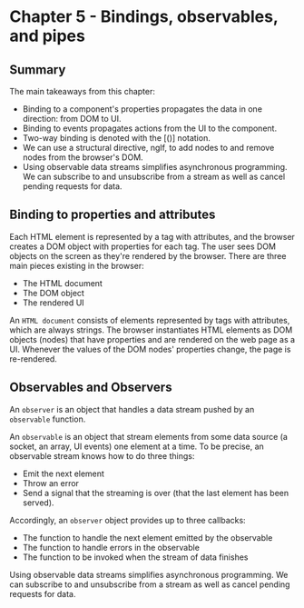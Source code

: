 # Chapter 5 - Bindings, observables, and pipes

## Summary

The main takeaways from this chapter:

- Binding to a component's properties propagates the data in one direction: from DOM
to UI.
- Binding to events propagates actions from the UI to the component.
- Two-way binding is denoted with the [()] notation.
- We can use a structural directive, ngIf, to add nodes to and remove nodes from
the browser's DOM.
- Using observable data streams simplifies asynchronous programming. We can subscribe
to and unsubscribe from a stream as well as cancel pending requests for data.

## Binding to properties and attributes

Each HTML element is represented by a tag with attributes, and the browser creates a DOM
object with properties for each tag. The user sees DOM objects on the screen as they're
rendered by the browser. There are three main pieces existing in the browser:

- The HTML document
- The DOM object
- The rendered UI

An `HTML document` consists of elements represented by tags with attributes, which are
always strings. The browser instantiates HTML elements as DOM objects (nodes) that have
properties and are rendered on the web page as a UI. Whenever the values of the DOM nodes'
properties change, the page is re-rendered.

## Observables and Observers

An `observer` is an object that handles a data stream pushed by an `observable` function.

An `observable` is an object that stream elements from some data source (a socket, an array,
UI events) one element at a time. To be precise, an observable stream knows how to do
three things:

- Emit the next element
- Throw an error
- Send a signal that the streaming is over (that the last element has been served).

Accordingly, an `observer` object provides up to three callbacks:

- The function to handle the next element emitted by the observable
- The function to handle errors in the observable
- The function to be invoked when the stream of data finishes

Using observable data streams simplifies asynchronous programming. We can subscribe to
and unsubscribe from a stream as well as cancel pending requests for data.


